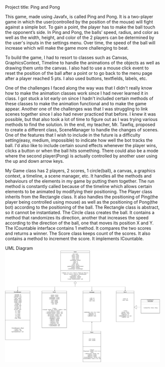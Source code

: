 Project title: Ping and Pong

This game, made using Javafx, is called Ping and Pong. It is a two-player game in which 
the user(controlled by the position of the mouse) will fight against a simple bot. To gain a point, the player
has to make the ball touch the opponent’s side. In Ping and Pong, the balls’ 
speed, radius, and color as well as the width, height, and color of the 2 players can be determined by the user's inputs 
in the settings menu. Over time, the speed of the ball will increase which will make the game more challenging to beat.

To build the game, I had to resort to classes such as Canvas, GraphicsContext, Timeline to handle the
animations of the objects as well as drawing them unto the canvas. I also had to use a mouse click event to reset 
the position of the ball after a point or to go back to the menu page after a player reached 5 pts. I also used
buttons, textfields, labels, etc.

One of the challenges I faced along the way was that I didn't really know how to make the animation classes work since
I had never learned it in class. I got stuck a lot early on since I hadn't included certain methods of these
classes to make the animation functional and to make the game appear. Another one of the challenges was that
I was struggling to link scenes together since I also had never practiced that before. I knew it was possible,
but that also took a lot of time to figure out as I was trying various methods to find the solution. In the end,
my teacher, Mr. Tawfiq, proposed to create a different class, SceneManager to handle the changes of scenes. One of the
features that I wish to include in the future is a difficulty setting(easy, medium, impossible) to indicate how well the
bot tracks the ball. I'd also like to include certain sound effects whenever the player wins, clicks a button or when
the ball hits something. There could also be a mode where the second player(Pong) is actually controlled by another 
user using the up and down arrow keys.

My Game class has 2 players, 2 scores, 1 circle(ball), a canvas, a graphics context, a timeline, a scene manager, etc. It
handles all the methods and behaviours of the elements in my game by putting them together. The run method
is constantly called because of the timeline which allows certain elements to be animated by modifying their positioning. 
The Player class inherits from the Rectangle class. It also handles the positioning of Ping(the player being controlled 
using mouse) as well as the positioning of Pong(the bot) according to the positioning of the ball. The Rectangle
class is abstract, so it cannot be instantiated. The Circle class creates the ball. It contains a method
that randomizes its direction, another that increases the speed according to the direction of the ball, one that 
moves its position X and Y. The ICountable interface contains 1 method. It compares the two scores and returns a winner. 
The Score class keeps count of the scores. It also contains a method to increment the score. It implements ICountable. 


UML Diagram
![](UML_Diagram_Pong.png)